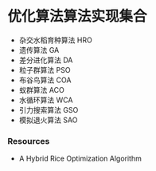 优化算法算法实现集合
==================

* 杂交水稻育种算法 HRO
* 遗传算法 GA
* 差分进化算法 DA
* 粒子群算法 PSO
* 布谷鸟算法 COA
* 蚁群算法 ACO
* 水循环算法 WCA
* 引力搜索算法 GSO
* 模拟退火算法 SAO

### Resources

* A Hybrid Rice Optimization Algorithm